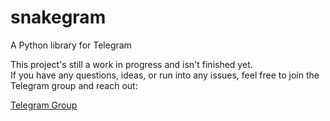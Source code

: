 # snakegram  
A Python library for Telegram  

This project's still a work in progress and isn't finished yet.  
If you have any questions, ideas, or run into any issues, feel free to join the Telegram group and reach out:

[Telegram Group](https://t.me/SnakegramChat)
